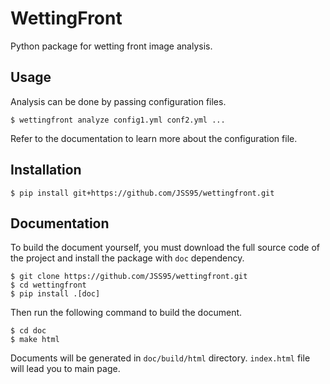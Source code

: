 # WettingFront

Python package for wetting front image analysis.

## Usage

Analysis can be done by passing configuration files.

```
$ wettingfront analyze config1.yml conf2.yml ...
```

Refer to the documentation to learn more about the configuration file.

## Installation

```
$ pip install git+https://github.com/JSS95/wettingfront.git
```

## Documentation

To build the document yourself, you must download the full source code of the project and install the package with `doc` dependency.

```
$ git clone https://github.com/JSS95/wettingfront.git
$ cd wettingfront
$ pip install .[doc]
```

Then run the following command to build the document.

```
$ cd doc
$ make html
```

Documents will be generated in `doc/build/html` directory.
`index.html` file will lead you to main page.
